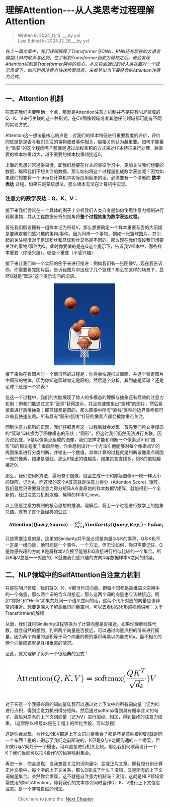 # 理解Attention---从人类思考过程理解Attention

> Written In 2024_11.15 ___by yxl   
> Last Edited In 2024_12.26___by yxl

*在上一篇文章中，我们详细解释了Transformer与CNN、RNN还有现在的大语言模型LLM的联系与区别。在了解到Transformer到底为何物之后，便会发现Attention机制是Transformer架构的核心。本文将会通过剖析人类在面对一个提示场景下，如何利用注意力快速检索信息，来推导出当下最经典的Attention注意力范式。*

---

## 一、Attention 机制

在首先我们需要明确一个点，那就是Attention注意力机制并不是只有NLP领域的Q、K、V进行关联的这一种形式。在CV图像领域或者其他任何领域都可能有不同的实现方式。


Attention这一想法最核心的点是：对我们的样本特征进行重要程度的评价，评价的依据是是否与我们关注的事物或者事件相关，越相关则认为越重要。如何才能量化“重要”的这个程度呢？那就是通过加权乘积的方式来对样本特征进行处理，越重要的样本权重越大，越不重要的样本权重越接近0。


上面的思想非常通俗易懂，即我们想要在样本的表征学习中，更加关注我们想要的数据，稀释我们不想关注的数据。那么如何将这个过程量化成数学表达呢？因为如果我们想要将一个idea在计算机中实际应用起来的话，必须要有一个清晰的 **数学表达** 过程，如果只是笼统想法，那么根本无法在计算机中实现。

### 注意力的数学表达：Q、K、V：

接下来我们尝试在一个具体的例子上分析我们人类自身是如何使用注意力机制进行观察事物，并从工程数据分析的视角将**整个过程抽象为数学表达过程。**


首先我们假设拥有一组样本记为符号V。那么想要确定一个样本重要与否的大前提是要确定我们感兴趣的事物/事件。因为同样一个事物，例如一张篮球图片，其引起的关注程度对于足球粉丝和篮球粉丝显然是不同的。那么现在我们假设我们想要关注的事物/事件为Q。此时你要做的是在Q这个提示下，告诉我V样本中，哪些样本重要（你感兴趣），哪些不重要（不感兴趣）


接下来让我们举一个实际的例子来进行推进：例如我们有一张图像V。现在我告诉你，你需要看完图片后，告诉我图片中出现了几个篮球？那么在这样的场景下，显然Q就是“篮球”这个提示询问的词语。


<p align="center">
  <img src="../images/07.jpeg" alt="basketball">
</p>

接下来你在看图片时一个很自然的过程是：你将会快速扫过画面，并逐个锁定图片中圆形的物体，因为你知道篮球肯定是圆的。然后逐个分析，其到底是篮球？还是足球？还是一个钟表？ 


在这一个过程中，我们的大脑展现了惊人的多模态的理解与抽象还有高效的注意力机制：即我们能通过文字“篮球”获得提示，并且快速想象出“篮球”的图片，然后紧接着进行高维抽象：即篮球都是圆的，那么图像中所有“直线”类型的边界像素都可以被我快速忽略。所有具有“圆形/弧线”特征的像素点都会被你重点关注。

回到注意力机制的正题，我们仔细思考这一过程后就会发现：首先我们将文字模态的“篮球”Q转换为了图像模态的形状：“圆形”。但这时我们仍然无法进行关联，因为说到底，V是以像素点组成的图像，我们怎样才能和判断一个像素点V’和“圆形”Q的相关程度？很自然地，你会想到设计一个方法K,他能够对每个像素点V’的周围像素进行分类判断，并输出一个数值。具体计算的过程就是判断该像素点周围一圈的像素，如果是弧线，那么K输出的值越高，如果包含直线多，则K的值就越接近0。

那么，我们使用K方法，遍历整个图像，就会生成一个和原始图像V一模一样大小的矩阵，记为A。而这里的这个A其实就是注意力得分（Attention Score）矩阵。我们最后只需要将注意力得分矩阵A点乘原始的样本数据V矩阵，就能得到一个全新的，经过注意力机制浓缩、稀释的样本V_new。

以上便是注意力机制的核心思想的推演。理解后，将上一个过程进行数学上的抽象总结，就有了这个最经典的公式：

![attention算子公式](../images/02.png)

只是需要注意的是，这里的Similarity并不是必须是向量Q与K的乘积，Q与K也不一定是一组向量，他可能是一个事件、一个方法。但无论如何，你只需要记住，Q是你感兴趣的方向,K是将样本V变换至能够和Q直接进行相似比较的一个集合。所以K与V总是一一对应的，K就像我们感兴趣的方向Q与数据样本V之间的桥梁。


## 二、NLP领域中的SelfAttention自注意力机制

只是在NLP领域，我们将Q、K、V都当作词向量。即每个词都是高维语义空间中的一个向量，那么两个词的含义越接近，那么这两个词的向量也应该越接近。例如“你好”和“Hello”如果共处同一个语义空间的话，这两个词所对应的向量应该非常的接近。想要更深入了解高维词向量空间，可以去看b站3b1b的视频讲解：关于Transformer的解释

从而，我们就将Similarity过程转换为了计算向量是否接近。如果你理解线性代数，就会自然的想到，判断两个向量是否接近，可以通过向量点积的值来进行衡量。因为两个向量的点积等于两个向量的模的乘积再乘以向量夹角a。最不相关的两个向量应该就是互相垂直的情况。

至此，就又理解了另外一个很经典的公式：

<p align="center">
  <img src="../images/03.png" alt="attention math">
</p>

对于任意一个我感兴趣的词向量Q,我可以通过对上下文中的所有词向量（记为K）进行点积，得到注意力机制得分矩阵，然后通过softmax得到具有概率含义的句子，最后对原本的上下文词向量（记为V）进行加权、相加，得到最终的注意力结果。（这里除以根号dk是在工程上的优化手段，可以忽视）

这是你会发现，为什么K和V都是上下文词向量集合？那是不是意味着K和V就是同一个东西？是的，别忘了我们之前所说的，K只是Q与V之间沟通的一个桥梁，但如果Q与V同处于一个模态，可以直接进行相关比较。那么我们何须再设计一个K？我们当然可以把K看作V的恒等映射集合。

再进一步，你会发现，当我想要关注的词向量Q，变成正片文章。即我想分别计算正片文章中，每个字的上下文关系，那么Q变成了什么？没错，又是所有的上下文词向量集合。突然你会发现，这不就是自注意力机制吗？没错，这就是NLP领域常常使用的SelfAttention。即将我们的文本序列同时当作Q、K、V进行上下文信息注意。是一个非常自然的想法。

> Click here to jump the :[Next Chapter](./Transformer_2.md)